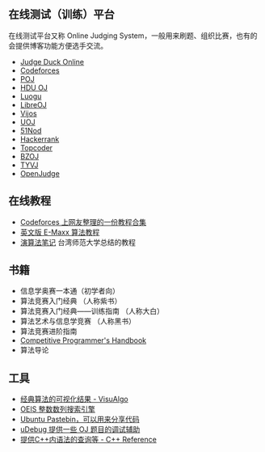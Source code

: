 ## 在线测试（训练）平台

在线测试平台又称 Online Judging System，一般用来刷题、组织比赛，也有的会提供博客功能方便选手交流。

- [Judge Duck Online](https://judge-duck.online/)
- [Codeforces](https://codeforces.com)
- [POJ](http://poj.org)
- [HDU OJ](http://acm.hdu.edu.cn)
- [Luogu](http://luogu.org)
- [LibreOJ](https://loj.ac)
- [Vijos](https://vijos.org)
- [UOJ](http://uoj.ac)
- [51Nod](https://www.51nod.com)
- [Hackerrank](https://www.hackerrank.com/)
- [Topcoder](https://www.topcoder.com/)
- [BZOJ](https://www.lydsy.com/JudgeOnline/wttl/wttl.php)
- [TYVJ](http://www.codevs.cn/)
- [OpenJudge](http://openjudge.cn/)


## 在线教程

- [Codeforces 上网友整理的一份教程合集](http://codeforces.com/blog/entry/57282)
- [英文版 E-Maxx 算法教程](https://cp-algorithms.com/)
- [演算法笔记](http://www.csie.ntnu.edu.tw/~u91029/) 台湾师范大学总结的教程

## 书籍

- 信息学奥赛一本通（初学者向）
- 算法竞赛入门经典 （人称紫书）
- 算法竞赛入门经典——训练指南 （人称大白）
- 算法艺术与信息学竞赛 （人称黑书）
- 算法竞赛进阶指南
- [Competitive Programmer's Handbook](https://cses.fi/book/index.html)
- 算法导论

## 工具

- [经典算法的可视化结果 - VisuAlgo](https://visualgo.net/en)
- [OEIS 整数数列搜索引擎](https://oeis.org)
- [Ubuntu Pastebin，可以用来分享代码](https://paste.ubuntu.com)
- [uDebug 提供一些 OJ 题目的调试辅助](https://www.udebug.com)
- [提供C++内语法的查询等 - C++ Reference](http://www.cplusplus.com/reference/)
